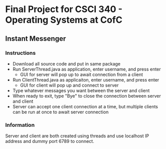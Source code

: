 # Final Project for CSCI 340 - Operating Systems at CofC

## Instant Messenger

### Instructions

- Download all source code and put in same package
- Run ServerThread.java as application, enter username, and press enter
  - GUI for server will pop up to await connection from a client
- Run ClientThread.java as applicaiton, enter username, and press enter
  - GUI for client will pop up and connect to server
- Type whatever messages you want between the server and client
- When ready to exit, type "Bye" to close the connection between server and client
- Server can accept one client connection at a time, but multiple clients can be run at once to await server connection

### Information

Server and client are both created using threads and use localhost IP address and dummy port 6789 to connect.
